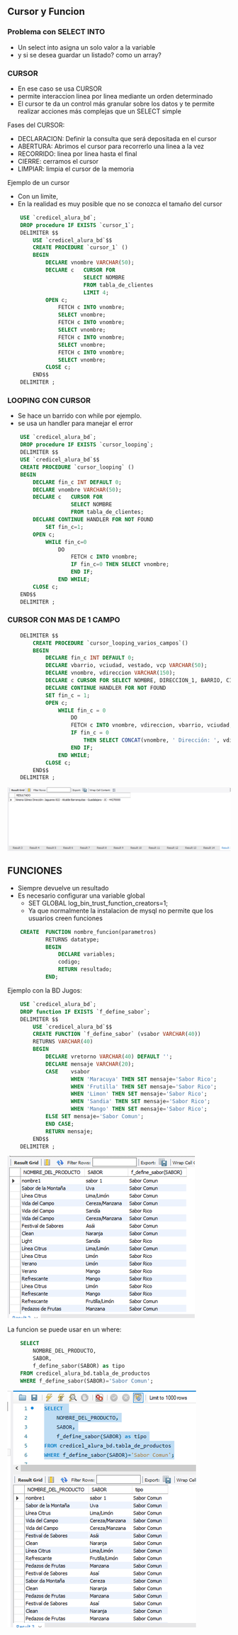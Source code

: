 ## Cursor y Funcion

### Problema con SELECT INTO

- Un select into asigna un solo valor a la variable
- y si se desea guardar un listado? como un array?

### CURSOR
- En ese caso se usa CURSOR
- permite interaccion linea por linea mediante un orden determinado
- El cursor te da un control más granular sobre los datos y te permite realizar acciones más complejas que un SELECT simple

Fases del CURSOR:

- DECLARACION: Definir la consulta que será depositada en el cursor
- ABERTURA: Abrimos el cursor para recorrerlo una linea a la vez
- RECORRIDO: linea por linea hasta el final
- CIERRE: cerramos el cursor
- LIMPIAR: limpia el cursor de la memoria


Ejemplo de un cursor
- Con un limite,
- En la realidad es muy posible que no se conozca el tamaño del cursor

```sql
    USE `credicel_alura_bd`;
    DROP procedure IF EXISTS `cursor_1`;
    DELIMITER $$
        USE `credicel_alura_bd`$$
        CREATE PROCEDURE `cursor_1` ()
        BEGIN
            DECLARE vnombre VARCHAR(50);
            DECLARE c 	CURSOR FOR
                        SELECT NOMBRE 
                        FROM tabla_de_clientes
                        LIMIT 4;
            OPEN c;
                FETCH c INTO vnombre;
                SELECT vnombre;
                FETCH c INTO vnombre;
                SELECT vnombre;
                FETCH c INTO vnombre;
                SELECT vnombre;
                FETCH c INTO vnombre;
                SELECT vnombre;
            CLOSE c;
        END$$
    DELIMITER ;
```

### LOOPING CON CURSOR
- Se hace un barrido con while por ejemplo.
- se usa un handler para manejar el error

```SQL
    USE `credicel_alura_bd`;
    DROP procedure IF EXISTS `cursor_looping`;
    DELIMITER $$
    USE `credicel_alura_bd`$$
    CREATE PROCEDURE `cursor_looping` ()
    BEGIN
        DECLARE fin_c INT DEFAULT 0;
        DECLARE vnombre VARCHAR(50);
        DECLARE c 	CURSOR FOR
                    SELECT NOMBRE
                    FROM tabla_de_clientes;
        DECLARE CONTINUE HANDLER FOR NOT FOUND
            SET fin_c=1;
        OPEN c;
            WHILE fin_c=0
                DO
                    FETCH c INTO vnombre;
                    IF fin_c=0 THEN SELECT vnombre;
                    END IF;
                END WHILE;
        CLOSE c;
    END$$
    DELIMITER ;
```


### CURSOR CON MAS DE 1 CAMPO

```sql
    DELIMITER $$
        CREATE PROCEDURE `cursor_looping_varios_campos`()
        BEGIN
            DECLARE fin_c INT DEFAULT 0;
            DECLARE vbarrio, vciudad, vestado, vcp VARCHAR(50);
            DECLARE vnombre, vdireccion VARCHAR(150);
            DECLARE c CURSOR FOR SELECT NOMBRE, DIRECCION_1, BARRIO, CIUDAD, ESTADO, CP FROM tabla_de_clientes;
            DECLARE CONTINUE HANDLER FOR NOT FOUND
            SET fin_c = 1;
            OPEN c;
                WHILE fin_c = 0
                    DO
                    FETCH c INTO vnombre, vdireccion, vbarrio, vciudad, vestado, vcp;
                    IF fin_c = 0 
                        THEN SELECT CONCAT(vnombre, ' Dirección: ', vdireccion, " - ", vbarrio, ' - ', vciudad, ' - ', vestado, ' - ',vcp) AS RESULTADO;
                    END IF;
                END WHILE;
            CLOSE c;
        END$$
    DELIMITER ;
```

![Cursor con mas campos](/imagenes/clase05/cursor_varios_campos.png)


## FUNCIONES

- Siempre devuelve un resultado
- Es necesario configurar una variable global
    - SET GLOBAL log_bin_trust_function_creators=1;
    - Ya que normalmente la instalacion de mysql no permite que los usuarios creen funciones

```sql
    CREATE  FUNCTION nombre_funcion(parametros)
            RETURNS datatype;
            BEGIN
                DECLARE variables;
                codigo;
                RETURN resultado;
            END;
```

Ejemplo con la BD Jugos:

```sql
    USE `credicel_alura_bd`;
    DROP function IF EXISTS `f_define_sabor`;
    DELIMITER $$
        USE `credicel_alura_bd`$$
        CREATE FUNCTION `f_define_sabor` (vsabor VARCHAR(40))
        RETURNS VARCHAR(40)
        BEGIN
            DECLARE vretorno VARCHAR(40) DEFAULT '';
            DECLARE mensaje VARCHAR(20);
            CASE 	vsabor
                    WHEN 'Maracuya' THEN SET mensaje='Sabor Rico';
                    WHEN 'Frutilla' THEN SET mensaje='Sabor Rico';
                    WHEN 'Limon' THEN SET mensaje='Sabor Rico';
                    WHEN 'Sandia' THEN SET mensaje='Sabor Rico';
                    WHEN 'Mango' THEN SET mensaje='Sabor Rico';
            ELSE SET mensaje='Sabor Comun';
            END CASE;
            RETURN mensaje;
        END$$
    DELIMITER ;
```

![Usando Funcion](/imagenes/clase05/usando_funcion.png)

La funcion se puede usar en un where:

```sql
    SELECT 
        NOMBRE_DEL_PRODUCTO,
        SABOR,
        f_define_sabor(SABOR) as tipo
    FROM credicel_alura_bd.tabla_de_productos
    WHERE f_define_sabor(SABOR)='Sabor Comun';
```

![Funcion en Where](/imagenes/clase05/funcion_en_where.png)

